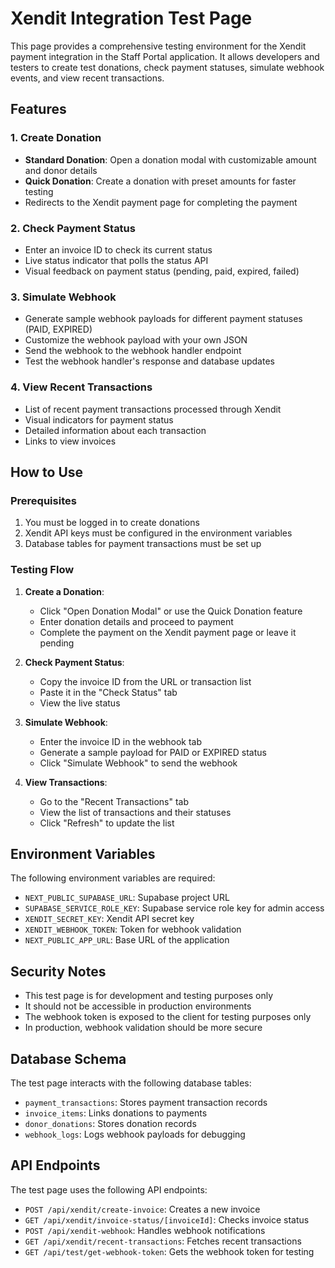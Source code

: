 # Xendit Integration Test Page

This page provides a comprehensive testing environment for the Xendit payment integration in the Staff Portal application. It allows developers and testers to create test donations, check payment statuses, simulate webhook events, and view recent transactions.

## Features

### 1. Create Donation

- **Standard Donation**: Open a donation modal with customizable amount and donor details
- **Quick Donation**: Create a donation with preset amounts for faster testing
- Redirects to the Xendit payment page for completing the payment

### 2. Check Payment Status

- Enter an invoice ID to check its current status
- Live status indicator that polls the status API
- Visual feedback on payment status (pending, paid, expired, failed)

### 3. Simulate Webhook

- Generate sample webhook payloads for different payment statuses (PAID, EXPIRED)
- Customize the webhook payload with your own JSON
- Send the webhook to the webhook handler endpoint
- Test the webhook handler's response and database updates

### 4. View Recent Transactions

- List of recent payment transactions processed through Xendit
- Visual indicators for payment status
- Detailed information about each transaction
- Links to view invoices

## How to Use

### Prerequisites

1. You must be logged in to create donations
2. Xendit API keys must be configured in the environment variables
3. Database tables for payment transactions must be set up

### Testing Flow

1. **Create a Donation**:
   - Click "Open Donation Modal" or use the Quick Donation feature
   - Enter donation details and proceed to payment
   - Complete the payment on the Xendit payment page or leave it pending

2. **Check Payment Status**:
   - Copy the invoice ID from the URL or transaction list
   - Paste it in the "Check Status" tab
   - View the live status

3. **Simulate Webhook**:
   - Enter the invoice ID in the webhook tab
   - Generate a sample payload for PAID or EXPIRED status
   - Click "Simulate Webhook" to send the webhook

4. **View Transactions**:
   - Go to the "Recent Transactions" tab
   - View the list of transactions and their statuses
   - Click "Refresh" to update the list

## Environment Variables

The following environment variables are required:

- `NEXT_PUBLIC_SUPABASE_URL`: Supabase project URL
- `SUPABASE_SERVICE_ROLE_KEY`: Supabase service role key for admin access
- `XENDIT_SECRET_KEY`: Xendit API secret key
- `XENDIT_WEBHOOK_TOKEN`: Token for webhook validation
- `NEXT_PUBLIC_APP_URL`: Base URL of the application

## Security Notes

- This test page is for development and testing purposes only
- It should not be accessible in production environments
- The webhook token is exposed to the client for testing purposes only
- In production, webhook validation should be more secure

## Database Schema

The test page interacts with the following database tables:

- `payment_transactions`: Stores payment transaction records
- `invoice_items`: Links donations to payments
- `donor_donations`: Stores donation records
- `webhook_logs`: Logs webhook payloads for debugging

## API Endpoints

The test page uses the following API endpoints:

- `POST /api/xendit/create-invoice`: Creates a new invoice
- `GET /api/xendit/invoice-status/[invoiceId]`: Checks invoice status
- `POST /api/xendit-webhook`: Handles webhook notifications
- `GET /api/xendit/recent-transactions`: Fetches recent transactions
- `GET /api/test/get-webhook-token`: Gets the webhook token for testing 